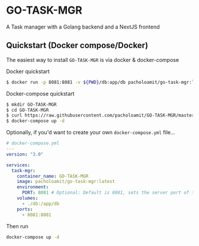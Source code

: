 # GO-TASK-MGR

A Task manager with a Golang backend and a NextJS frontend

## Quickstart (Docker compose/Docker)

The easiest way to install `GO-TASK-MGR` is via docker & docker-compose

Docker quickstart

```sh
$ docker run -p 8081:8081 -v ${PWD}/db:app/db pacholoamit/go-task-mgr:latest
```

Docker-compose quickstart

```sh
$ mkdir GO-TASK-MGR
$ cd GO-TASK-MGR
$ curl https://raw.githubusercontent.com/pacholoamit/GO-TASK-MGR/master/docker-compose.yml >> docker-compose.yml
$ docker-compose up -d
```

Optionally, if you'd want to create your own `docker-compose.yml` file...

```yaml
# docker-compose.yml
---
version: "3.0"

services:
  task-mgr:
    container_name: GO-TASK-MGR
    image: pacholoamit/go-task-mgr:latest
    environment:
      PORT: 8081 # Optional: Default is 8081, sets the server port of the container.
    volumes:
      - ./db:/app/db
    ports:
      - 8081:8081
```

Then run

```bash
docker-compose up -d
```
